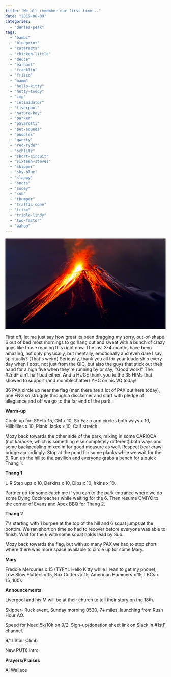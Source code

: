 ```yaml
---
title: "We all remember our first time..."
date: "2019-08-09"
categories: 
  - "dantes-peak"
tags: 
  - "bambi"
  - "blueprint"
  - "cataracts"
  - "chicken-little"
  - "deuce"
  - "earhart"
  - "franklin"
  - "frisco"
  - "hamm"
  - "hello-kitty"
  - "hotty-toddy"
  - "imp"
  - "intimidator"
  - "liverpool"
  - "nature-boy"
  - "parker"
  - "pavarotti"
  - "pet-sounds"
  - "puddles"
  - "qwerty"
  - "red-ryder"
  - "schlitz"
  - "short-circuit"
  - "sixteen-steves"
  - "skipper"
  - "sky-blue"
  - "slappy"
  - "snots"
  - "sooey"
  - "sub"
  - "thumper"
  - "traffic-cone"
  - "trike"
  - "triple-lindy"
  - "two-factor"
  - "wahoo"
---
```


![](images/B23C5819-7343-4253-9082-CB6993E6FA42.jpeg)

First off, let me just say how great its been dragging my sorry, out-of-shape 6 out of bed most mornings to go hang out and sweat with a bunch of crazy guys like those reading this right now. The last 3-4 months have been amazing, not only physically, but mentally, emotionally and even dare I say spiritually? (That's weird) Seriously, thank you all for your leadership every day when I post, not just from the QIC, but also the guys that stick out their hand for a high five when they're running by or say, "Good work!" The #2ndF ain’t half bad either. And a HUGE thank you to the 35 HIMs that showed to support (and mumblechatter) YHC on his VQ today!

36 PAX circle up near the flag (man there are a lot of PAX out here today), one FNG so struggle through a disclaimer and start with pledge of allegiance and off we go to the far end of the park.

**Warm-up**

Circle up for: SSH x 15, GM x 10, Sir Fazio arm circles both ways x 10, Hillbillies x 10, Plank Jacks x 10, Calf stretch.

Mozy back towards the other side of the park, mixing in some CARIOCA (not karaoke, which is something else completely different) both ways and some backpedaling mixed in for good measure as well. Respect bear crawl bridge accordingly. Stop at the pond for some planks while we wait for the 6. Run up the hill to the pavilion and everyone grabs a bench for a quick Thang 1.

**Thang 1**

L-R Step ups x 10, Derkins x 10, Dips x 10, Irkins x 10.

Partner up for some catch me if you can to the park entrance where we do some Dying Cockroaches while waiting for the 6. Then resume CMIYC to the corner of Evans and Apex BBQ for Thang 2.

**Thang 2**

7's starting with 1 burpee at the top of the hill and 6 squat jumps at the bottom. We ran short on time so had to recover before everyone was able to finish. Wait for the 6 with some squat holds lead by Sub.

Mozy back towards the flag, but with so many PAX we had to stop short where there was more space available to circle up for some Mary.

**Mary**

Freddie Mercuries x 15 (TYFYL Hello Kitty while I rean to get my phone), Low Slow Flutters x 15, Box Cutters x 15, American Hammers x 15, LBCs x 15, 100s

**Announcements**

Liverpool and his M will be at their church to tell their story on the 18th.

Skipper- Ruck event, Sunday morning 0530, 7+ miles, launching from Rush Hour AO.

Speed for Need 5k/10k on 9/2. Sign-up/donation sheet link on Slack in #1stF channel.

9/11 Stair Climb

New PUT6 intro

**Prayers/Praises**

Al Wallace
